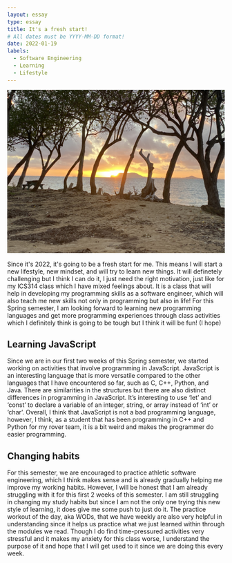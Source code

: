 ```yaml
---
layout: essay
type: essay
title: It's a fresh start!
# All dates must be YYYY-MM-DD format!
date: 2022-01-19
labels:
  - Software Engineering
  - Learning
  - Lifestyle
---
```

<img class="ui medium center floated image" src="../images/beach.jpg">

Since it's 2022, it's going to be a fresh start for me. This means I will start a new lifestyle, new mindset, and will try to learn new things. It will definetely challenging but I think I can do it, I just need the right motivation, just like for my ICS314 class which I have mixed feelings about. It is a class that will help in developing my programming skills as a software engineer, which will also teach me new skills not only in programming but also in life! For this Spring semester, I am looking forward to learning new programming languages and get more programming experiences through class activities which I definitely think is going to be tough but I think it will be fun! (I hope)

## Learning JavaScript

Since we are in our first two weeks of this Spring semester, we started working on activities that involve programming in JavaScript. JavaScript is an interesting language that is more versatile compared to the other languages that I have encountered so far, such as C, C++, Python, and Java. There are similarities in the structures but there are also distinct differences in programming in JavaScript. It’s interesting to use ‘let’ and ‘const’ to declare a variable of an integer, string, or array instead of ‘int’ or ‘char’. Overall, I think that JavaScript is not a bad programming language, however, I think, as a student that has been programming in C++ and Python for my rover team, it is a bit weird and makes the programmer do easier programming.

## Changing habits

For this semester, we are encouraged to practice athletic software engineering, which I think makes sense and is already gradually helping me improve my working habits. However, I will be honest that I am already struggling with it for this first 2 weeks of this semester. I am still struggling in changing my study habits but since I am not the only one trying this new style of learning, it does give me some push to just do it. The practice workout of the day, aka WODs, that we have weekly are also very helpful in understanding since it helps us practice what we just learned within through the modules we read. Though I do find time-pressured activities very stressful and it makes my anxiety for this class worse, I understand the purpose of it and hope that I will get used to it since we are doing this every week. 




